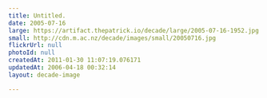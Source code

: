 ```yaml
---
title: Untitled.
date: 2005-07-16
large: https://artifact.thepatrick.io/decade/large/2005-07-16-1952.jpg
small: http://cdn.m.ac.nz/decade/images/small/20050716.jpg
flickrUrl: null
photoId: null
createdAt: 2011-01-30 11:07:19.076171
updatedAt: 2006-04-18 00:32:14
layout: decade-image

---
```


